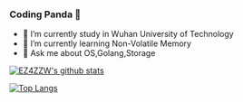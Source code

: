 ### Coding Panda 🐼

<!--
**EZ4ZZW/ez4zzw** is a ✨ _special_ ✨ repository because its `README.md` (this file) appears on your GitHub profile.
- 📫 How to reach me: 
- 😄 Pronouns: ...
- ⚡ Fun fact: ...
Here are some ideas to get you started:
-->
- 🔭 I’m currently study in Wuhan University of Technology
- 📖 I’m currently learning Non-Volatile Memory
- 💬 Ask me about OS,Golang,Storage

[![EZ4ZZW's github stats](https://github-readme-stats.vercel.app/api?username=ez4zzw&show_icons=true)](https://github.com/ez4zzw)

[![Top Langs](https://github-readme-stats.vercel.app/api/top-langs/?username=ez4zzw&hide=html,css,Jupyter%20Notebook&layout=compact)](https://github.com/ez4zzw)

